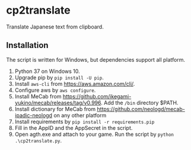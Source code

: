 # cp2translate
Translate Japanese text from clipboard.

## Installation
The script is written for Windows, but dependencies support all platform.

1. Python 37 on Windows 10.
2. Upgrade pip by `pip install -U pip`.
3. Install `aws-cli` from <https://aws.amazon.com/cli/>.
4. Configure aws by `aws configure`.
5. Install MeCab from <https://github.com/ikegami-yukino/mecab/releases/tag/v0.996>. Add the `/bin` directory $PATH.
6. Install dictionary for MeCab from <https://github.com/neologd/mecab-ipadic-neologd> on any other platform
7. Install requirements by `pip install -r requirements.pip`
8. Fill in the AppID and the AppSecret in the script.
9. Open agth.exe and attach to your game. Run the script by `python .\cp2translate.py`.
